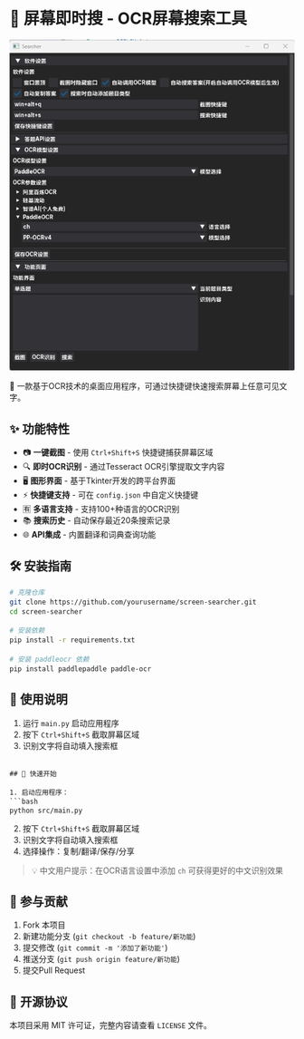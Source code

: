 # 🚀 屏幕即时搜 - OCR屏幕搜索工具

![演示截图](./index.png)

📌 一款基于OCR技术的桌面应用程序，可通过快捷键快速搜索屏幕上任意可见文字。

## ✨ 功能特性

- 📷 **一键截图** - 使用 `Ctrl+Shift+S` 快捷键捕获屏幕区域
- 🔍 **即时OCR识别** - 通过Tesseract OCR引擎提取文字内容
- 🖥️ **图形界面** - 基于Tkinter开发的跨平台界面
- ⚡ **快捷键支持** - 可在 `config.json` 中自定义快捷键
- 🈶 **多语言支持** - 支持100+种语言的OCR识别
- 📚 **搜索历史** - 自动保存最近20条搜索记录
- 🌐 **API集成** - 内置翻译和词典查询功能

## 🛠️ 安装指南

```bash
# 克隆仓库
git clone https://github.com/yourusername/screen-searcher.git
cd screen-searcher

# 安装依赖
pip install -r requirements.txt

# 安装 paddleocr 依赖
pip install paddlepaddle paddle-ocr

```

## 📖 使用说明

1. 运行 `main.py` 启动应用程序
2. 按下 `Ctrl+Shift+S` 截取屏幕区域
3. 识别文字将自动填入搜索框

```

## 🚦 快速开始

1. 启动应用程序：
```bash
python src/main.py
```
2. 按下 `Ctrl+Shift+S` 截取屏幕区域
3. 识别文字将自动填入搜索框
4. 选择操作：复制/翻译/保存/分享

> 💡 中文用户提示：在OCR语言设置中添加 `ch` 可获得更好的中文识别效果


## 🤝 参与贡献
1. Fork 本项目
2. 新建功能分支 (`git checkout -b feature/新功能`)
3. 提交修改 (`git commit -m '添加了新功能'`)
4. 推送分支 (`git push origin feature/新功能`)
5. 提交Pull Request

## 📄 开源协议
本项目采用 MIT 许可证，完整内容请查看 `LICENSE` 文件。
